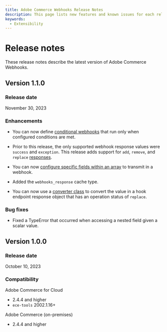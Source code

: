 ```yaml
---
title: Adobe Commerce Webhooks Release Notes
description: This page lists new features and known issues for each release of Adobe Commerce Webhooks.
keywords:
  - Extensibility
---
```


# Release notes

These release notes describe the latest version of Adobe Commerce Webhooks.

## Version 1.1.0

### Release date

November 30, 2023

### Enhancements
 
* You can now define [conditional webhooks](conditional-webhooks.md) that run only when configured conditions are met. <!--- CEXT-2541 -->

* Prior to this release, the only supported webhook response values were `success` and `exception`. This release adds support for `add`, `remove`, and `replace` [responses](responses.md#responses). <!--- CEXT-2405, 2413, 2468 -->

* You can now [configure specific fields within an array](hooks.md#configure-hooks) to transmit in a webhook. <!--- CEXT-2521 -->

* Added the `webhooks_response` cache type. <!--- CEXT-2403 -->

* You can now use a [converter class](hooks.md#field-converters) to convert the value in a hook endpoint response object that has an operation status of `replace`. <!--- CEXT-2455 -->

### Bug fixes

* Fixed a TypeError that occurred when accessing a nested field given a scalar value. <!--- CEXT-2415 -->

## Version 1.0.0

### Release date

October 10, 2023

### Compatibility

Adobe Commerce for Cloud

*  2.4.4 and higher
*  `ece-tools` 2002.1.16+

Adobe Commerce (on-premises)

*  2.4.4 and higher
